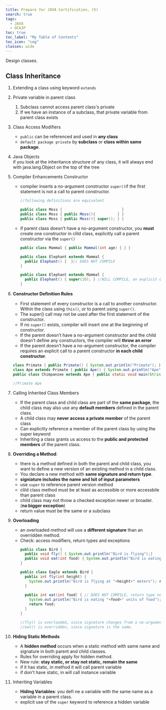 ```yaml
---
title: Prepare for JAVA Certification, (5)
search: true
tags: 
  - JAVA
  - OCAJP
toc: true
toc_label: "My Table of Contents"
toc_icon: "cog"
classes: wide
---
```

Design classes.

## Class Inheritance

1. Extending a class using keyword `extends`
2. Private variable in parent class
    1. Subclass cannot access parent class's private 
    2. If we have an instance of a subclass, that private variable from parent class exists
3. Class Access Modifiers
    - `public` can be referenced and used in **any class**
    - `default package private` by **subclass** or **class within same package**.
4. Java Objects  
    if you look at the inheritance structure of any class, it will always end with java.lang.Object on the top of the tree
5. Compiler Enhancements Constructor  
    - compiler inserts a no-argument constructor `super()`if the first statement is not a call to parent constructor.
      ```java
      //following definitions are equivalent
      
      public class Moss {                           }
      public class Moss { public Moss(){          } }
      public class Moss { public Moss(){ super(); } }
      ```
    - if parent class doesn't have a no-argument constructor, you **must** create one constructor in clild class, explicitly call a parent constructor via the `super()`
      ```java
      public class Mammal { public Mammal(int age) { } }
      
      public class Elephant extends Mammal { 
        public Elephant() {  }// DOES NOT COMPILE   
      }
      
      public class Elephant extends Mammal {
        public Elephant() { super(10); } //WILL COMPILE, an explicit call to a parent constructor.
      }
      ```
6. **Constructor Deﬁnition Rules**
    - First statement of every constructor is a call to another constructor. Within the class using `this()`, or to parent using `super()`.
    - The super() call may not be used after the first statement of the constructor.
    - If no `super()` exists, compiler will insert one at the beginning of constructor.
    - If the parent doesn’t have a no-argument constructor and the child doesn’t define any constructors, the compiler will **throw an error**
    - If the parent doesn’t have a no-argument constructor, the compiler requires an explicit call to a parent constructor **in each child constructor**.
    
    ```java
    class Primate { public Primate() { System.out.println("Primate"); } }
    class Ape extends Primate { public Ape() { System.out.println("Ape"); } }
    public class Chimpanzee extends Ape { public static void main(String[] args) { new Chimpanzee(); } }
    
    //Primate Ape
    ```
7. Calling Inherited Class Members
   - If the parent class and child class are part of the **same package**, the child class may also use any **default members** defined in the parent class.
   - A child class may **never access a private member** of the parent class
   - Can explicitly reference a member of the parent class by using the super keyword
   - Inheriting a class grants us access to the **public and protected members** of the parent class.

8. **Overriding a Method**: 
    - there is a method defined in both the parent and child class, you want to define a new version of an existing method in a child class. 
    - You declare a new method with **same signature and return type**. 
    - **signiature includes the name and lsit of input parameters**
    - use `super` to reference parent version method
    - clild class method must be at least as accessible or more accessbile than parent class
    - child class may not throw a checked exception newer or broader. (**no bigger exception**)
    - return value must be the same or a subclass
9. **Overloading**  
    - an overloaded method will use a **different signature** than an overridden method.
    - Check: access modifiers, return types and exceptions
      ```java
      public class Bird {
        public void fly() { System.out.println("Bird is flying");} 
        public void eat(int food) { System.out.println("Bird is eating "+food+" units of food"); }
      }
      
      public class Eagle extends Bird {
        public int fly(int height) { 
          System.out.println("Bird is flying at "+height+" meters"); return height; 
        } 
        
        public int eat(int food) { // DOES NOT COMPILE, return type not right
          System.out.println("Bird is eating "+food+" units of food");
          return food; 
        }
      }
      
      //fly() is overloaded, since signature changes from a no-argument constructor to one int argument
      //eat() is overridden, since signature is the same. 
      ```
    
10. **Hiding Static Methods**  
    - A **hidden method** occurs when a static method with same name and signature in both parent and child classes. 
    - Rules for overriding apply for hidden method. 
    - New rule: **stay static, or stay not static, remain the same**
    - if it has static, in method it will call parent variable
    - if don't have static, in will call instance variable
11. Inheriting Variables
    - **Hiding Variables**: you defi ne a variable with the same name as a variable in a parent class.
    - explicit use of the `super` keyword to reference a hidden variable